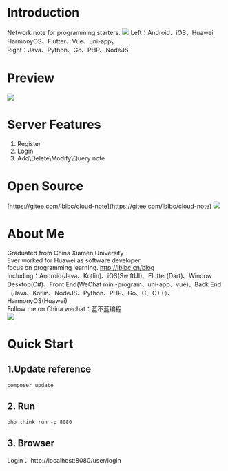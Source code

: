 # Introduction
Network note for programming starters.
![](https://img-blog.csdnimg.cn/faea1470ad3b4e8eba3b093d261d637d.png)
Left：Android、iOS、Huawei HarmonyOS、Flutter、Vue、uni-app。  
Right：Java、Python、Go、PHP、NodeJS


# Preview
![](https://img-blog.csdnimg.cn/7aa2d5becde24167b22714c9dfe62017.png)
# Server Features
 1. Register
 2. Login
 3. Add\Delete\Modify\Query note

# Open Source
[https://gitee.com/lblbc/cloud-note](https://gitee.com/lblbc/cloud-note)
![](https://img-blog.csdnimg.cn/2f0b2bfe7c724d32bb3b3c938791c143.png)


# About Me
Graduated from China Xiamen University  
Ever worked for Huawei as software developer  
focus on programming learning. http://lblbc.cn/blog  
Including：Android(Java、Kotlin)、iOS(SwiftUI)、Flutter(Dart)、Window Desktop(C#)、Front End(WeChat mini-program、uni-app、vue)、Back End（Java、Kotlin、NodeJS、Python、PHP、Go、C、C++）、HarmonyOS(Huawei)  
Follow me on China wechat：蓝不蓝编程  
![](https://img-blog.csdnimg.cn/4c62bfb4cca540b1a26825f2b1a8af7e.png)

# Quick Start
## 1.Update reference
```
composer update
```

## 2. Run
```
php think run -p 8080
```
## 3. Browser
Login：
http://localhost:8080/user/login